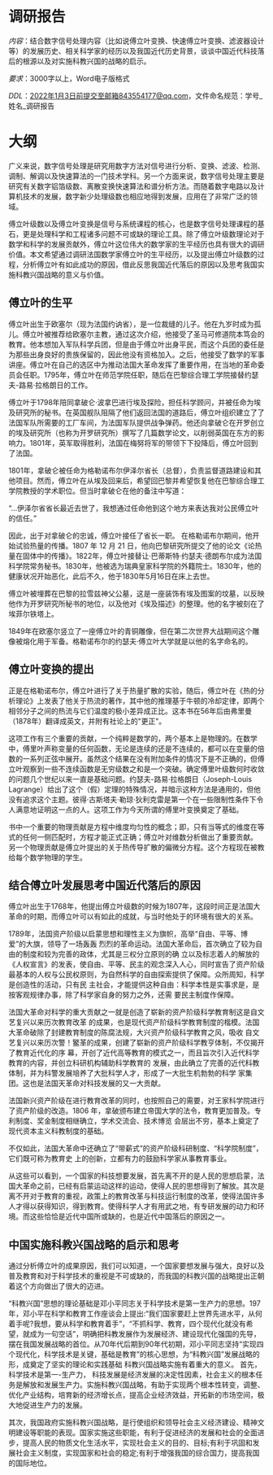 # 调研报告

*内容*：结合数字信号处理内容（比如说傅立叶变换、快速傅立叶变换、滤波器设计等）的发展历史、相关科学家的经历以及我国近代历史背景，谈谈中国近代科技落后的根源以及对实施科教兴国的战略的启示。

*要求*：3000字以上，Word电子版格式

*DDL*：2022年1月3日前提交至邮箱843554177@qq.com，文件命名规范：学号\_姓名\_调研报告

# 大纲

广义来说，数字信号处理是研究用数字方法对信号进行分析、变换、滤波、检测、调制、解调以及快速算法的一门技术学科。另一个方面来说，数字信号处理主要是研究有关数字铝箔级数、离散变换快速算法和谱分析方法。而随着数字电路以及计算机技术的发展，数字新少处理级数也相应地得到发展，应用在了非常广泛的领域。

傅立叶级数以及傅立叶变换是信号与系统课程的核心，也是数字信号处理课程的基石，更是处理科学和工程诸多问题不可或缺的理论工具。除了傅立叶级数理论对于数学和科学的发展贡献外，傅立叶这位伟大的数学家的生平经历也具有很大的调研价值。本文希望通过调研法国数学家傅立叶的生平经历，以及提出傅立叶级数的过程，分析傅立叶有如此成功的原因，借此反思我国近代落后的原因以及思考我国实施科教兴国战略的意义与价值。

## 傅立叶的生平

傅立叶出生于欧塞尔（现为法国约讷省），是一位裁缝的儿子。他在九岁时成为孤儿。傅立叶被推荐给欧塞尔主教，通过这次介绍，他接受了圣马可修道院本笃会的教育。他本想加入军队科学兵团，但是由于傅立叶出身平民，而这个兵团的委任是为那些出身良好的贵族保留的，因此他没有资格加入。之后，他接受了数学的军事讲座。傅立叶在自己的选区中为推动法国大革命发挥了重要作用，在当地的革命委员会任职。1795年，傅立叶在师范学院任职，随后在巴黎综合理工学院接替约瑟夫-路易·拉格朗日的工作。

傅立叶于1798年陪同拿破仑·波拿巴进行埃及探险，担任科学顾问，并被任命为埃及研究所的秘书。在英国舰队阻隔了他们返回法国的道路后，傅立叶组织建立了了法国军队所需要的工厂车间，为法国军队提供战争弹药。他还向拿破仑在开罗创立的埃及研究所（也称为开罗研究所）撰写了几篇数学论文，以削弱英国在东方的影响力。1801年，英军取得胜利，法国在梅努将军的带领下下投降后，傅立叶回到了法国。

1801年，拿破仑被任命为格勒诺布尔伊泽尔省长（总督），负责监督道路建设和其他项目。然而，傅立叶在从埃及回来后，希望回巴黎并希望恢复他在巴黎综合理工学院教授的学术职位。但当时拿破仑在他的备注中写道：

“...伊泽尔省省长最近去世了，我想通过任命他到这个地方来表达我对公民傅立叶的信任。”

因此，出于对拿破仑的忠诚，傅立叶接任了省长一职。 在格勒诺布尔期间，他开始试验热量的传播。1807 年 12 月 21 日，他向巴黎研究所提交了他的论文《论热量在固体中的传播》。1822年，傅立叶接替让·巴蒂斯特·约瑟夫·德朗布尔成为法国科学院常务秘书。1830年，他被选为瑞典皇家科学院的外籍院士。1830年，他的健康状况开始恶化，此后不久，他于1830年5月16日在床上去世。

傅立叶被埋葬在巴黎的拉雪兹神父公墓，这是一座装饰有埃及图案的坟墓，以反映他作为开罗研究所秘书的地位，以及他对《埃及描述》的整理。他的名字被刻在了埃菲尔铁塔上。

1849年在欧塞尔竖立了一座傅立叶的青铜雕像，但在第二次世界大战期间这个雕像被熔化用于军备。格勒诺布尔的约瑟夫·傅立叶大学就是以他的名字命名的。

## 傅立叶变换的提出

正是在格勒诺布尔，傅立叶进行了关于热量扩散的实验，随后，傅立叶在《热的分析理论》上发表了他关于热流的著作，其中他的推理基于牛顿的冷却定律，即两个相邻分子之间的热流与它们温度的极小差异成正比。这本书在56年后由弗里曼（1878年）翻译成英文，并附有社论上的"更正"。

这项工作有三个重要的贡献，一个纯粹是数学的，两个基本上是物理的。在数学中，傅里叶声称变量的任何函数，无论是连续的还是不连续的，都可以在变量的倍数的一系列正弦中展开。虽然这个结果在没有附加条件的情况下是不正确的，但傅立叶观察到一些不连续函数是无穷级数之和是一个突破。确定傅里叶级数何时收敛的问题几个世纪以来一直是基础问题。约瑟夫-路易·拉格朗日（Joseph-Louis Lagrange）给出了这个（假）定理的特殊情况，并暗示这种方法是通用的，但他没有追求这个主题。彼得·古斯塔夫·勒琼·狄利克雷是第一个在一些限制性条件下令人满意地证明这一点的人。这项工作为今天所谓的傅里叶变换奠定了基础。

书中一个重要的物理贡献是方程中维度均匀性的概念；即，只有当等式的维度在等式的任何一侧匹配时，方程才能正式正确；傅立叶对维数分析做出了重要贡献。 另一个物理贡献是傅立叶提出的关于热传导扩散的偏微分方程。这个方程现在被教给每个数学物理的学生。

## 结合傅立叶发展思考中国近代落后的原因

傅立叶出生于1768年，他提出傅立叶级数的时候为1807年，这段时间正是法国大革命的时期，而傅立叶可以有如此的成就，与当时他处于的环境有很大的关系。

1789年，法国资产阶级以启蒙思想和理性主义为旗帜，⾼举“⾃由、平等、博爱”的⼤旗，领导了⼀场轰轰 烈烈的⾰命运动。法国⼤⾰命后，⾸次确⽴了较为⾃由的制度和较为完善的政体，尤其是三权分⽴原则的确 ⽴以及标志着⼈的解放的《⼈权宣⾔》的发表，使⾃由、平等、民主的观念深⼊⼈⼼，同时宣告了资产阶级 最基本的⼈权与公民权原则，为⾃然科学的⾃由探索提供了保障。众所周知，科学是创造性的活动，只有民 主社会，才能提供这种⾃由：科学本性是实事求是，是按客观规律办事，除了科学家⾃⾝的努⼒之外，还需 要民主制度作保障。

法国⼤⾰命对科学的重⼤贡献之⼀就是创造了崭新的资产阶级科学教育制这是⾃⽂艺复兴以来历次教育改⾰ 的成果，也是现代资产阶级科学教育制度的楷模。法国⼤⾰命破除了封建教育制度的陈腐法规，⼤兴资产阶级科学教育之风，吸收 ⾃⽂艺复兴以来历次警！鳘⾰的成果，创建了崭新的资产阶级科学教亨体制，不仅揭开了教育近代化的序 幕，开创了近代⾼等教育的模式之⼀，⽽且旨次引⼊近代科学教育的内容，并创⽴科研机构辅助科学教育的 发展，由此确⽴了完善的近代科教体制，并为科警发展培养了⼤批科学⼈才，形成了⼀⼤批⽣机勃勃的科学 家集团。这也是法国天⾰命对科技发展的⼜⼀⼤贡献。

法国新兴资产阶级在进⾏教育改⾰的同时，也按照⾃⼰的需要，对王家科学院进⾏了资产阶级的改造。1806 年，拿破颁布建⽴帝国⼤学的法令，教育更加普及。专利制度、奖⾦制度相继确⽴，学术交流会、技术博览 会层出不穷，基本上奠定了现代资本主义科教制度的基础。

不仅如此，法国⼤⾰命中还确⽴了“带薪式”的资产阶级科研制度、“科学院制度”，它们既可称为教育史 上的创新，⽴都有⼒的⿎励科学家从事教育事业。

从这些可以看到，一个国家的科技想要发展，首先离不开的是人民的思想启蒙，法国大革命之前，已经有启蒙运动这样的运动，使得人民的思想得到了解放。其次是离不开对于教育的重视，政策上的教育改革与科技运行制度的改革，使得法国许多人才得以获得知识，得到教育。使得科学人才有用武之地，有专研发展的动力和环境。而这些恰恰是近代中国所或缺的，也是近代中国落后的原因之一。

## 中国实施科教兴国战略的启示和思考

通过分析傅立叶的成果原因，我们可以知道，一个国家要想发展与强大，良好以及普及教育和对于科学技术的重视是不可或缺的，而我国的科教兴国的战略提出正朝着这个方向做出了很大的迈进。

“科教兴国”思想的理论基础是邓小平同志关于科学技术是第一生产力的思想。197年，邓小平在科学和教育工作座谈会上提出:“我们国家要赶上世界先进水平，从何着手呢?我想，要从科学和教育着手”，“不抓科学、教育，四个现代化就没有希望，就成为一句空话”，明确把科教发展作为发展经济、建设现代化强国的先导，摆在我国发展战略的首位。从70年代后期到90年代初期，邓小平同志坚持“实现四个现代化，科学技术是关键，基础是教育”的核心思想，为“科教兴国”发展战略的形，成奠定了坚实的理论和实践基础
科教兴国战略实施有着重大的意义。
首先，科学技术是第一-生产力， 科技发展是经济发展的决定性因素，社会主义的根本任务是解放和发展生产力。实施科教兴国战略，有助于实现两个根本性转变，调整、优化产业结构，培育新的经济增长点，提高企业经济效益，开拓新的市场空间，极大地促进生产力的发展。

其次，我国政府实施科教兴国战略，是行使组织和领导社会主义经济建设、精神文明建设等职能的表现。国家实施这些职能，有利于促进经济的发展和社会的全面进步，提高人民的物质文化生活水平，实现社会主义的目的、目标;有利于巩固和发展社会主义制度，实现国家和社会的稳定;有利于增强我国的综合国力，提高我国的国际地位。